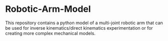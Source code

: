 # Robotic-Arm-Model
This repository contains a python model of a multi-joint robotic arm that can be used for inverse kinematics/direct kinematics experimentation or for creating more complex mechanical models.
